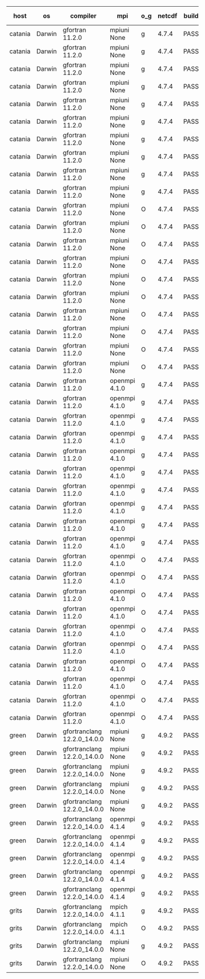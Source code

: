 

| host     | os       | compiler                              | mpi                      | o_g        | netcdf        | build       | u_pass          | u_fail          | s_pass            | s_fail            | e_pass             | e_fail             | nuopc_pass       | nuopc_fail       | artifacts link          |
|----------|----------|---------------------------------------|--------------------------|------------|---------------|-------------|-----------------|-----------------|-------------------|-------------------|--------------------|--------------------|------------------|------------------|-------------------------|
| catania | Darwin | gfortran 11.2.0 | mpiuni None  | g | 4.7.4  | PASS | 12530 | 0 | 9 | 0 | 44 | 0 | None | None | <a href="https://github.com/esmf-org/esmf-test-artifacts/tree/6693066a0cc0e0885e48b99609fa5956ac726300/develop/gfortran/11.2.0/g/mpiuni/None" target="_blank">6693066</a> | 
| catania | Darwin | gfortran 11.2.0 | mpiuni None  | g | 4.7.4  | PASS | 12530 | 0 | 9 | 0 | 44 | 0 | None | None | <a href="https://github.com/esmf-org/esmf-test-artifacts/tree/93c5bab7a2deebb62b2582d38b303c06102936f2/develop/gfortran/11.2.0/g/mpiuni/None" target="_blank">93c5bab</a> | 
| catania | Darwin | gfortran 11.2.0 | mpiuni None  | g | 4.7.4  | PASS | 12530 | 0 | 9 | 0 | 44 | 0 | None | None | <a href="https://github.com/esmf-org/esmf-test-artifacts/tree/a5181e0bed035af571c03b1badd9517cb485f069/develop/gfortran/11.2.0/g/mpiuni/None" target="_blank">a5181e0</a> | 
| catania | Darwin | gfortran 11.2.0 | mpiuni None  | g | 4.7.4  | PASS | 12530 | 0 | 9 | 0 | 44 | 0 | None | None | <a href="https://github.com/esmf-org/esmf-test-artifacts/tree/a466630130d68f246ccd051ab0b1e17ea4381076/develop/gfortran/11.2.0/g/mpiuni/None" target="_blank">a466630</a> | 
| catania | Darwin | gfortran 11.2.0 | mpiuni None  | g | 4.7.4  | PASS | 12530 | 0 | 9 | 0 | 44 | 0 | None | None | <a href="https://github.com/esmf-org/esmf-test-artifacts/tree/a0370206426902f13d9792475868dfa3883498b7/develop/gfortran/11.2.0/g/mpiuni/None" target="_blank">a037020</a> | 
| catania | Darwin | gfortran 11.2.0 | mpiuni None  | g | 4.7.4  | PASS | 12530 | 0 | 9 | 0 | 44 | 0 | None | None | <a href="https://github.com/esmf-org/esmf-test-artifacts/tree/fac2382930d2c8822d12134ba9d6e5df37bd1d2b/develop/gfortran/11.2.0/g/mpiuni/None" target="_blank">fac2382</a> | 
| catania | Darwin | gfortran 11.2.0 | mpiuni None  | g | 4.7.4  | PASS | 12530 | 0 | 9 | 0 | 44 | 0 | None | None | <a href="https://github.com/esmf-org/esmf-test-artifacts/tree/10e6d43973b02009855dc39434d0d9eccd32f6aa/develop/gfortran/11.2.0/g/mpiuni/None" target="_blank">10e6d43</a> | 
| catania | Darwin | gfortran 11.2.0 | mpiuni None  | g | 4.7.4  | PASS | 12530 | 0 | 9 | 0 | 44 | 0 | None | None | <a href="https://github.com/esmf-org/esmf-test-artifacts/tree/cf66180c1729cc90158130a13da4c4329de3ab6a/develop/gfortran/11.2.0/g/mpiuni/None" target="_blank">cf66180</a> | 
| catania | Darwin | gfortran 11.2.0 | mpiuni None  | g | 4.7.4  | PASS | 12530 | 0 | 9 | 0 | 44 | 0 | None | None | <a href="https://github.com/esmf-org/esmf-test-artifacts/tree/69d377ec622e807ae9c86d5b5d4e61995f34b377/develop/gfortran/11.2.0/g/mpiuni/None" target="_blank">69d377e</a> | 
| catania | Darwin | gfortran 11.2.0 | mpiuni None  | g | 4.7.4  | PASS | 12530 | 0 | 9 | 0 | 44 | 0 | None | None | <a href="https://github.com/esmf-org/esmf-test-artifacts/tree/dad69ddcafd836ab995e62313bc04e60d3a10d2f/develop/gfortran/11.2.0/g/mpiuni/None" target="_blank">dad69dd</a> | 
| catania | Darwin | gfortran 11.2.0 | mpiuni None  | O | 4.7.4  | PASS | 12530 | 0 | 9 | 0 | 44 | 0 | None | None | <a href="https://github.com/esmf-org/esmf-test-artifacts/tree/1a84d27612e9521415764194906cbd1c79509e93/develop/gfortran/11.2.0/O/mpiuni/None" target="_blank">1a84d27</a> | 
| catania | Darwin | gfortran 11.2.0 | mpiuni None  | O | 4.7.4  | PASS | 12530 | 0 | 9 | 0 | 44 | 0 | None | None | <a href="https://github.com/esmf-org/esmf-test-artifacts/tree/25d78cc73a6dfffcb7c4e107ecb787b830433db8/develop/gfortran/11.2.0/O/mpiuni/None" target="_blank">25d78cc</a> | 
| catania | Darwin | gfortran 11.2.0 | mpiuni None  | O | 4.7.4  | PASS | 12530 | 0 | 9 | 0 | 44 | 0 | None | None | <a href="https://github.com/esmf-org/esmf-test-artifacts/tree/42ca6f253ca7ee10b5b76b39c95bef288590c833/develop/gfortran/11.2.0/O/mpiuni/None" target="_blank">42ca6f2</a> | 
| catania | Darwin | gfortran 11.2.0 | mpiuni None  | O | 4.7.4  | PASS | 12530 | 0 | 9 | 0 | 44 | 0 | None | None | <a href="https://github.com/esmf-org/esmf-test-artifacts/tree/30285fa03fbac3a40e480f1105493052cef7501e/develop/gfortran/11.2.0/O/mpiuni/None" target="_blank">30285fa</a> | 
| catania | Darwin | gfortran 11.2.0 | mpiuni None  | O | 4.7.4  | PASS | 12530 | 0 | 9 | 0 | 44 | 0 | None | None | <a href="https://github.com/esmf-org/esmf-test-artifacts/tree/a1c2e66cf1bbb6d785e560e2928594b4805edda2/develop/gfortran/11.2.0/O/mpiuni/None" target="_blank">a1c2e66</a> | 
| catania | Darwin | gfortran 11.2.0 | mpiuni None  | O | 4.7.4  | PASS | 12530 | 0 | 9 | 0 | 44 | 0 | None | None | <a href="https://github.com/esmf-org/esmf-test-artifacts/tree/4f88496c9a16ede26dc2e0437176648af373b1bc/develop/gfortran/11.2.0/O/mpiuni/None" target="_blank">4f88496</a> | 
| catania | Darwin | gfortran 11.2.0 | mpiuni None  | O | 4.7.4  | PASS | 12530 | 0 | 9 | 0 | 44 | 0 | None | None | <a href="https://github.com/esmf-org/esmf-test-artifacts/tree/2f5aad7932b0ec05c087f8fd56063293f8778cbf/develop/gfortran/11.2.0/O/mpiuni/None" target="_blank">2f5aad7</a> | 
| catania | Darwin | gfortran 11.2.0 | mpiuni None  | O | 4.7.4  | PASS | 12530 | 0 | 9 | 0 | 44 | 0 | None | None | <a href="https://github.com/esmf-org/esmf-test-artifacts/tree/6fdcb014301a1da9ab073d3f253804fd752de211/develop/gfortran/11.2.0/O/mpiuni/None" target="_blank">6fdcb01</a> | 
| catania | Darwin | gfortran 11.2.0 | mpiuni None  | O | 4.7.4  | PASS | 12530 | 0 | 9 | 0 | 44 | 0 | None | None | <a href="https://github.com/esmf-org/esmf-test-artifacts/tree/eb7f030577b288d087047d962d015d19b87ba36b/develop/gfortran/11.2.0/O/mpiuni/None" target="_blank">eb7f030</a> | 
| catania | Darwin | gfortran 11.2.0 | mpiuni None  | O | 4.7.4  | PASS | 12530 | 0 | 9 | 0 | 44 | 0 | None | None | <a href="https://github.com/esmf-org/esmf-test-artifacts/tree/8eb855528cae4cb4e6d49676630e64fea88debc4/develop/gfortran/11.2.0/O/mpiuni/None" target="_blank">8eb8555</a> | 
| catania | Darwin | gfortran 11.2.0 | openmpi 4.1.0  | g | 4.7.4  | PASS | 14197 | 3 | 51 | 0 | 81 | 0 | 56 | 0 | <a href="https://github.com/esmf-org/esmf-test-artifacts/tree/2f3bb4581badfc60bbebcdfc227f5992fd501fe9/develop/gfortran/11.2.0/g/openmpi/4.1.0" target="_blank">2f3bb45</a> | 
| catania | Darwin | gfortran 11.2.0 | openmpi 4.1.0  | g | 4.7.4  | PASS | 14197 | 3 | 51 | 0 | 81 | 0 | 56 | 0 | <a href="https://github.com/esmf-org/esmf-test-artifacts/tree/ff5e9366269203b610a1eefb04705cf949a5183b/develop/gfortran/11.2.0/g/openmpi/4.1.0" target="_blank">ff5e936</a> | 
| catania | Darwin | gfortran 11.2.0 | openmpi 4.1.0  | g | 4.7.4  | PASS | 14197 | 3 | 51 | 0 | 81 | 0 | 55 | 1 | <a href="https://github.com/esmf-org/esmf-test-artifacts/tree/d619068c3ad2930d703280da27e92d8a18bae62f/develop/gfortran/11.2.0/g/openmpi/4.1.0" target="_blank">d619068</a> | 
| catania | Darwin | gfortran 11.2.0 | openmpi 4.1.0  | g | 4.7.4  | PASS | 14197 | 3 | 51 | 0 | 81 | 0 | 55 | 1 | <a href="https://github.com/esmf-org/esmf-test-artifacts/tree/373f414cc59028afcfa337bff5087fc49859c101/develop/gfortran/11.2.0/g/openmpi/4.1.0" target="_blank">373f414</a> | 
| catania | Darwin | gfortran 11.2.0 | openmpi 4.1.0  | g | 4.7.4  | PASS | 14197 | 3 | 51 | 0 | 81 | 0 | 56 | 0 | <a href="https://github.com/esmf-org/esmf-test-artifacts/tree/d9f7914ae8e28d44225f1119de76a785dfeee510/develop/gfortran/11.2.0/g/openmpi/4.1.0" target="_blank">d9f7914</a> | 
| catania | Darwin | gfortran 11.2.0 | openmpi 4.1.0  | g | 4.7.4  | PASS | 14197 | 3 | 51 | 0 | 81 | 0 | 56 | 0 | <a href="https://github.com/esmf-org/esmf-test-artifacts/tree/db0aa79eefe7becda60cbad108cc43c0ab1eca20/develop/gfortran/11.2.0/g/openmpi/4.1.0" target="_blank">db0aa79</a> | 
| catania | Darwin | gfortran 11.2.0 | openmpi 4.1.0  | g | 4.7.4  | PASS | 14197 | 3 | 51 | 0 | 81 | 0 | 56 | 0 | <a href="https://github.com/esmf-org/esmf-test-artifacts/tree/1525c0cba2aa720e4d406e80b99145f1b3acc390/develop/gfortran/11.2.0/g/openmpi/4.1.0" target="_blank">1525c0c</a> | 
| catania | Darwin | gfortran 11.2.0 | openmpi 4.1.0  | g | 4.7.4  | PASS | 14197 | 3 | 51 | 0 | 81 | 0 | 56 | 0 | <a href="https://github.com/esmf-org/esmf-test-artifacts/tree/f1091e15b1c85fda993d61f4416aecf2801dfefa/develop/gfortran/11.2.0/g/openmpi/4.1.0" target="_blank">f1091e1</a> | 
| catania | Darwin | gfortran 11.2.0 | openmpi 4.1.0  | g | 4.7.4  | PASS | 14197 | 3 | 51 | 0 | 81 | 0 | 56 | 0 | <a href="https://github.com/esmf-org/esmf-test-artifacts/tree/f5f682e92837097d5551af062d3efc29b8c3012e/develop/gfortran/11.2.0/g/openmpi/4.1.0" target="_blank">f5f682e</a> | 
| catania | Darwin | gfortran 11.2.0 | openmpi 4.1.0  | g | 4.7.4  | PASS | 14197 | 3 | 51 | 0 | 81 | 0 | 56 | 0 | <a href="https://github.com/esmf-org/esmf-test-artifacts/tree/362102e1c093be735236df4cc58d0744a5dceaa2/develop/gfortran/11.2.0/g/openmpi/4.1.0" target="_blank">362102e</a> | 
| catania | Darwin | gfortran 11.2.0 | openmpi 4.1.0  | O | 4.7.4  | PASS | 14197 | 3 | 51 | 0 | 81 | 0 | 56 | 0 | <a href="https://github.com/esmf-org/esmf-test-artifacts/tree/23ec80eef913b3a6632d5613c587dfdc879ca0bd/develop/gfortran/11.2.0/O/openmpi/4.1.0" target="_blank">23ec80e</a> | 
| catania | Darwin | gfortran 11.2.0 | openmpi 4.1.0  | O | 4.7.4  | PASS | 14197 | 3 | 51 | 0 | 81 | 0 | 56 | 0 | <a href="https://github.com/esmf-org/esmf-test-artifacts/tree/618a0be4c19929e136295c98abc089263d66bcaf/develop/gfortran/11.2.0/O/openmpi/4.1.0" target="_blank">618a0be</a> | 
| catania | Darwin | gfortran 11.2.0 | openmpi 4.1.0  | O | 4.7.4  | PASS | 14197 | 3 | 51 | 0 | 81 | 0 | 55 | 1 | <a href="https://github.com/esmf-org/esmf-test-artifacts/tree/68834403be921b9f284a3a7da34cf84cd34fb7c1/develop/gfortran/11.2.0/O/openmpi/4.1.0" target="_blank">6883440</a> | 
| catania | Darwin | gfortran 11.2.0 | openmpi 4.1.0  | O | 4.7.4  | PASS | 14197 | 3 | 51 | 0 | 81 | 0 | 55 | 1 | <a href="https://github.com/esmf-org/esmf-test-artifacts/tree/abc1ce2fbc235a91f80e340e713eb067a6095cff/develop/gfortran/11.2.0/O/openmpi/4.1.0" target="_blank">abc1ce2</a> | 
| catania | Darwin | gfortran 11.2.0 | openmpi 4.1.0  | O | 4.7.4  | PASS | 14197 | 3 | 51 | 0 | 81 | 0 | 56 | 0 | <a href="https://github.com/esmf-org/esmf-test-artifacts/tree/71adbddb89bc953320344877a86b1560e5a2d1aa/develop/gfortran/11.2.0/O/openmpi/4.1.0" target="_blank">71adbdd</a> | 
| catania | Darwin | gfortran 11.2.0 | openmpi 4.1.0  | O | 4.7.4  | PASS | 14197 | 3 | 51 | 0 | 81 | 0 | 56 | 0 | <a href="https://github.com/esmf-org/esmf-test-artifacts/tree/6441cf067cf4cddbef905c7aa91eda3ba4241492/develop/gfortran/11.2.0/O/openmpi/4.1.0" target="_blank">6441cf0</a> | 
| catania | Darwin | gfortran 11.2.0 | openmpi 4.1.0  | O | 4.7.4  | PASS | 14197 | 3 | 51 | 0 | 81 | 0 | 56 | 0 | <a href="https://github.com/esmf-org/esmf-test-artifacts/tree/7f89297752773ebef48ba7f3c821966c23a3b16d/develop/gfortran/11.2.0/O/openmpi/4.1.0" target="_blank">7f89297</a> | 
| catania | Darwin | gfortran 11.2.0 | openmpi 4.1.0  | O | 4.7.4  | PASS | 14197 | 3 | 51 | 0 | 81 | 0 | 56 | 0 | <a href="https://github.com/esmf-org/esmf-test-artifacts/tree/4782dc99074c65c9ac218f25d00b5dc32469cae3/develop/gfortran/11.2.0/O/openmpi/4.1.0" target="_blank">4782dc9</a> | 
| catania | Darwin | gfortran 11.2.0 | openmpi 4.1.0  | O | 4.7.4  | PASS | 14197 | 3 | 51 | 0 | 81 | 0 | 56 | 0 | <a href="https://github.com/esmf-org/esmf-test-artifacts/tree/a0423a5d1b50dd164034f26158116165434ddb27/develop/gfortran/11.2.0/O/openmpi/4.1.0" target="_blank">a0423a5</a> | 
| catania | Darwin | gfortran 11.2.0 | openmpi 4.1.0  | O | 4.7.4  | PASS | 14197 | 3 | 51 | 0 | 81 | 0 | 56 | 0 | <a href="https://github.com/esmf-org/esmf-test-artifacts/tree/ad11e3b77b791834de9d08c62b8a5d2fa270c022/develop/gfortran/11.2.0/O/openmpi/4.1.0" target="_blank">ad11e3b</a> | 
| green | Darwin | gfortranclang 12.2.0_14.0.0 | mpiuni None  | g | 4.9.2  | PASS | 12530 | 0 | 9 | 0 | 44 | 0 | None | None | <a href="https://github.com/esmf-org/esmf-test-artifacts/tree/663650beeea68bb9dde51d8c440c12cef32dcf31/develop/gfortranclang/12.2.0_14.0.0/g/mpiuni/None" target="_blank">663650b</a> | 
| green | Darwin | gfortranclang 12.2.0_14.0.0 | mpiuni None  | g | 4.9.2  | PASS | 12530 | 0 | 9 | 0 | 44 | 0 | None | None | <a href="https://github.com/esmf-org/esmf-test-artifacts/tree/93a1bec2881df7d5d9251f745777dcda538fac21/develop/gfortranclang/12.2.0_14.0.0/g/mpiuni/None" target="_blank">93a1bec</a> | 
| green | Darwin | gfortranclang 12.2.0_14.0.0 | mpiuni None  | g | 4.9.2  | PASS | 12530 | 0 | 9 | 0 | 44 | 0 | None | None | <a href="https://github.com/esmf-org/esmf-test-artifacts/tree/453e071365e666c38183fe0024bf4c56f0a3c192/develop/gfortranclang/12.2.0_14.0.0/g/mpiuni/None" target="_blank">453e071</a> | 
| green | Darwin | gfortranclang 12.2.0_14.0.0 | mpiuni None  | g | 4.9.2  | PASS | 12530 | 0 | 9 | 0 | 44 | 0 | None | None | <a href="https://github.com/esmf-org/esmf-test-artifacts/tree/a889f681588ba7867019393796c2872f6e462a4f/develop/gfortranclang/12.2.0_14.0.0/g/mpiuni/None" target="_blank">a889f68</a> | 
| green | Darwin | gfortranclang 12.2.0_14.0.0 | mpiuni None  | g | 4.9.2  | PASS | 12530 | 0 | 9 | 0 | 44 | 0 | None | None | <a href="https://github.com/esmf-org/esmf-test-artifacts/tree/2c3e0d7431c340c0a1ef2dab32218c924f479a9e/develop/gfortranclang/12.2.0_14.0.0/g/mpiuni/None" target="_blank">2c3e0d7</a> | 
| green | Darwin | gfortranclang 12.2.0_14.0.0 | openmpi 4.1.4  | g | 4.9.2  | PASS | 14200 | 0 | 51 | 0 | 81 | 0 | 55 | 2 | <a href="https://github.com/esmf-org/esmf-test-artifacts/tree/ecfb13bedaed27a4688644085c7ce28b42fe4b0f/develop/gfortranclang/12.2.0_14.0.0/g/openmpi/4.1.4" target="_blank">ecfb13b</a> | 
| green | Darwin | gfortranclang 12.2.0_14.0.0 | openmpi 4.1.4  | g | 4.9.2  | PASS | 14200 | 0 | 51 | 0 | 81 | 0 | 57 | 0 | <a href="https://github.com/esmf-org/esmf-test-artifacts/tree/0ab00f921d4bad9bae02cc8ffdca73d4e430d7a9/develop/gfortranclang/12.2.0_14.0.0/g/openmpi/4.1.4" target="_blank">0ab00f9</a> | 
| green | Darwin | gfortranclang 12.2.0_14.0.0 | openmpi 4.1.4  | g | 4.9.2  | PASS | 14200 | 0 | 51 | 0 | 81 | 0 | 56 | 1 | <a href="https://github.com/esmf-org/esmf-test-artifacts/tree/ffb47f3d724ec9e7c797d02e53edd5e353785265/develop/gfortranclang/12.2.0_14.0.0/g/openmpi/4.1.4" target="_blank">ffb47f3</a> | 
| green | Darwin | gfortranclang 12.2.0_14.0.0 | openmpi 4.1.4  | g | 4.9.2  | PASS | 14200 | 0 | 51 | 0 | 81 | 0 | 57 | 0 | <a href="https://github.com/esmf-org/esmf-test-artifacts/tree/b146eee652eecdc4d17df6a532da2dde37f218f6/develop/gfortranclang/12.2.0_14.0.0/g/openmpi/4.1.4" target="_blank">b146eee</a> | 
| green | Darwin | gfortranclang 12.2.0_14.0.0 | openmpi 4.1.4  | g | 4.9.2  | PASS | 14200 | 0 | 51 | 0 | 81 | 0 | 57 | 0 | <a href="https://github.com/esmf-org/esmf-test-artifacts/tree/a1b33fdf39cac391b5b090015a0f581bec4539cb/develop/gfortranclang/12.2.0_14.0.0/g/openmpi/4.1.4" target="_blank">a1b33fd</a> | 
| grits | Darwin | gfortranclang 12.2.0_14.0.0 | mpich 4.1.1  | g | 4.9.2  | PASS | 14200 | 0 | 51 | 0 | 81 | 0 | 43 | 13 | <a href="https://github.com/esmf-org/esmf-test-artifacts/tree/2ad68d30c4bc6618f57f006856a4bbdc74024a90/develop/gfortranclang/12.2.0_14.0.0/g/mpich/4.1.1" target="_blank">2ad68d3</a> | 
| grits | Darwin | gfortranclang 12.2.0_14.0.0 | mpich 4.1.1  | O | 4.9.2  | PASS | 14200 | 0 | 51 | 0 | 81 | 0 | 44 | 12 | <a href="https://github.com/esmf-org/esmf-test-artifacts/tree/5cd658c60a6f3449a6628b9b374876f778eab078/develop/gfortranclang/12.2.0_14.0.0/O/mpich/4.1.1" target="_blank">5cd658c</a> | 
| grits | Darwin | gfortranclang 12.2.0_14.0.0 | mpiuni None  | g | 4.9.2  | PASS | 12530 | 0 | 9 | 0 | 44 | 0 | None | None | <a href="https://github.com/esmf-org/esmf-test-artifacts/tree/6269ba67b2b7bceb44482ab2786e75e414f5e6c9/develop/gfortranclang/12.2.0_14.0.0/g/mpiuni/None" target="_blank">6269ba6</a> | 
| grits | Darwin | gfortranclang 12.2.0_14.0.0 | mpiuni None  | O | 4.9.2  | PASS | 12530 | 0 | 9 | 0 | 44 | 0 | None | None | <a href="https://github.com/esmf-org/esmf-test-artifacts/tree/6bca835decffbe1a086fbf3eab56656e0e0343b8/develop/gfortranclang/12.2.0_14.0.0/O/mpiuni/None" target="_blank">6bca835</a> | 
